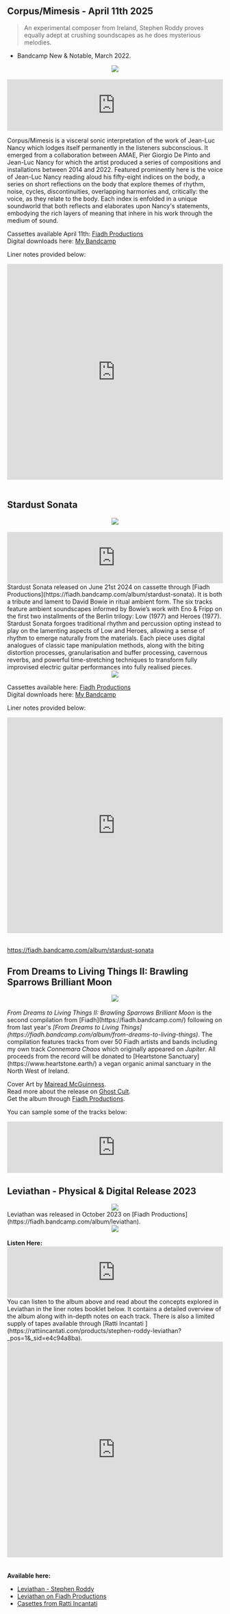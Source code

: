 ## Corpus/Mimesis - April 11th 2025

> An experimental composer from Ireland, Stephen Roddy proves equally adept at crushing soundscapes as he does mysterious melodies.
- Bandcamp New & Notable, March 2022. 

<div style="text-align: center;">
<img src="/images/corpus_mimesis.jpg?raw=true"/>
</div>
<br>
<iframe style="border: 0; width: 100%; height: 120px;" src="https://bandcamp.com/EmbeddedPlayer/album=1909571448/size=large/bgcol=ffffff/linkcol=0687f5/tracklist=false/artwork=small/transparent=true/" seamless><a href="https://stephenroddy.bandcamp.com/album/corpus-mimesis">Corpus/Mimesis by Stephen Roddy</a></iframe>
<br>

Corpus/Mimesis is a visceral sonic interpretation of the work of Jean-Luc Nancy which lodges itself permanently in the listeners subconscious. It emerged from a collaboration between AMAE, Pier Giorgio De Pinto and Jean-Luc Nancy for which the artist produced a series of compositions and installations between 2014 and 2022. Featured prominently here is the voice of Jean-Luc Nancy reading aloud his fifty-eight indices on the body, a series on short reflections on the body that explore themes of rhythm, noise, cycles, discontinuities, overlapping harmonies and, critically: the voice, as they relate to the body. Each index is enfolded in a unique soundworld that both reflects and elaborates upon Nancy's statements, embodying the rich layers of meaning that inhere in his work through the medium of sound. 

<div style="text-align: center;">
</div>

Cassettes available April 11th: [Fiadh Productions](https://fiadh.bandcamp.com/album/corpus-mimesis)
<br>
Digital downloads here: [My Bandcamp](https://stephenroddy.bandcamp.com/album/corpus-mimesis)

Liner notes provided below:
<br>
<div style="text-align: center;">
<iframe style="border: none; width: 100%; aspect-ratio: 1;" src="https://drive.google.com/file/d/1FibAUOQaYaBTSfzoegRMK9YTq8r4nqpl/preview"></iframe>
</div>
<br>

## Stardust Sonata

<div style="text-align: center;">
<img src="/images/mockupStardust.png?raw=true"/>
</div>
<br>
<iframe style="border: 0; width: 100%; height: 120px;" src="https://bandcamp.com/EmbeddedPlayer/album=1965844760/size=large/bgcol=ffffff/linkcol=0687f5/tracklist=false/artwork=small/transparent=true/" seamless><a href="https://stephenroddy.bandcamp.com/album/stardust-sonata">Stardust Sonata by Stephen Roddy</a></iframe>
<br>
Stardust Sonata released on June 21st 2024 on cassette through [Fiadh Productions](https://fiadh.bandcamp.com/album/stardust-sonata). It is both a tribute and lament to David Bowie in ritual ambient form. The six tracks feature ambient soundscapes informed by Bowie’s work with Eno & Fripp on the first two installments of the Berlin trilogy: Low (1977) and Heroes (1977). Stardust Sonata forgoes traditional rhythm and percussion opting instead to play on the lamenting aspects of Low and Heroes, allowing a sense of rhythm to emerge naturally from the materials. Each piece uses digital analogues of classic tape manipulation methods, along with the biting distortion processes, granularisation and buffer processing, cavernous reverbs, and powerful time-stretching techniques to transform fully improvised electric guitar performances into fully realised pieces. 

<div style="text-align: center;">
<img src="/images/Stardust Tape.jpg?raw=true"/>
</div>

Cassettes available here: [Fiadh Productions](https://fiadh.bandcamp.com/album/stardust-sonata)
<br>
Digital downloads here: [My Bandcamp](https://stephenroddy.bandcamp.com/album/stardust-sonata)

Liner notes provided below:
<br>
<div style="text-align: center;">
<iframe style="border: none; width: 100%; aspect-ratio: 1;" src="https://drive.google.com/file/d/19lNMWcNpna3l2dzXTnT9fleigM4FReMi/preview"></iframe>
</div>
<br>

https://fiadh.bandcamp.com/album/stardust-sonata

## From Dreams to Living Things II: Brawling Sparrows Brilliant Moon

<div style="text-align: center;">
<img src="/images/From-Dreams-to-Living-Things-II-Brawling-Sparrows-Brilliant-Moon-Artist-Mairead-McGuinness-artwork-scaled.png?raw=true"/>
</div>
<br>
<i>From Dreams to Living Things II: Brawling Sparrows Brilliant Moon</i> is the second compilation from [Fiadh](https://fiadh.bandcamp.com/) following on from last year's <i>[From Dreams to Living Things](https://fiadh.bandcamp.com/album/from-dreams-to-living-things)</i>.
The compilation features tracks from over 50 Fiadh artists and bands including my own track <i>Connemara Chaos</i> which originally appeared on <i>Jupiter</i>.
All proceeds from the record will be donated to [Heartstone Sanctuary](https://www.heartstone.earth/) a vegan organic animal sanctuary in the North West of Ireland. 

Cover Art by [Mairead McGuinness](https//instagram.com/maireadmcguinnessart).<br>
Read more about the release on [Ghost Cult](https://ghostcultmag.com/exclusive-album-stream-from-dreams-to-living-things-ii-brawling-sparrows-brilliant-moon-charity-compilation-is-streaming-in-full/).<br>
Get the album through [Fiadh Productions](https://fiadh.bandcamp.com/album/from-dreams-to-living-things-ii-brawling-sparrows-brilliant-moon).<br>


You can sample some of the tracks below:
<iframe style="border: 0; width: 100%; height: 120px;" src="https://bandcamp.com/EmbeddedPlayer/album=1836613001/size=large/bgcol=ffffff/linkcol=0687f5/tracklist=false/artwork=small/transparent=true/" seamless><a href="https://fiadh.bandcamp.com/album/from-dreams-to-living-things-ii-brawling-sparrows-brilliant-moon">From Dreams to Living Things II: Brawling Sparrows Brilliant Moon by Fiadh Productions</a></iframe>
<br>

## Leviathan - Physical & Digital Release 2023
<div style="text-align: center;">
<img src="/images/Leviathan Tape.jpg?raw=true"/>
</div>
Leviathan was released in October 2023 on [Fiadh Productions](https://fiadh.bandcamp.com/album/leviathan).

<div style="text-align: center;">
<img src="/images/levmockup.png?raw=true"/>
</div> 
<br>
<strong>Listen Here:</strong>
<iframe style="border: 0; width: 100%; height: 120px;" src="https://bandcamp.com/EmbeddedPlayer/album=205411815/size=large/bgcol=ffffff/linkcol=0687f5/tracklist=false/artwork=small/transparent=true/" seamless><a href="https://stephenroddy.bandcamp.com/album/leviathan">Leviathan by Stephen Roddy</a></iframe>
<br>
You can listen to the album above and read about the concepts explored in Leviathan in the liner notes booklet below. It contains a detailed overview of the album along with in-depth notes on each track. There is also a limited supply of tapes available through [Ratti Incantati ](https://rattiincantati.com/products/stephen-roddy-leviathan?_pos=1&_sid=e4c94a8ba).
<br />
<div style="text-align: center;">
<iframe style="border: none; width: 100%; aspect-ratio: 1; " src="https://drive.google.com/file/d/1q06eAMJUBEDF6wrs18pt4ggB20SHwXe7/preview" ></iframe><br/>
</div>
<br />
<br />
<strong>Available here:</strong>

* [Leviathan - Stephen Roddy ](https://stephenroddy.bandcamp.com/album/leviathan)
* [Leviathan on Fiadh Productions](https://fiadh.bandcamp.com/album/leviathan)
* [Casettes from Ratti Incantati ](https://rattiincantati.com/products/stephen-roddy-leviathan?_pos=1&_sid=e4c94a8ba)

<br />
